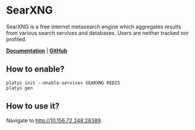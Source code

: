 # SearXNG

SearXNG is a free internet metasearch engine which aggregates results from various search services and databases. Users are neither tracked nor profiled. 

**[Documentation](https://docs.searxng.org/)** | **[GitHub](https://github.com/searxng/searxng)**

## How to enable?

```
platys init --enable-services SEARXNG REDIS
platys gen
```

## How to use it?

Navigate to <http://10.156.72.248:28389>.